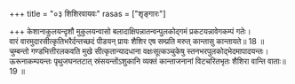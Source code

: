 +++
title = "०३ शिशिरवायवः"
rasas = ["शृङ्गारः"]

+++
केशानाकुलयन्दृशौ मुकुलयन्वासो बलादाक्षिपन्नातन्वन्पुलकोद्गमं प्रकटयन्नावेगकम्पं गतेः।  
वारं वारमुदारसीत्कृतिभरैर्दन्तच्छदं पीडयन् प्रायः शैशिर एष सम्प्रति मरुत् कान्तासु कान्तायते॥ 18 ॥  
चुम्बन्तो गण्डभित्तीरलकवति मुखे सीत्कृतान्यादधाना वक्षःसूत्कञ्चुकेषु स्तनभरपुलकोद्भेदमापादयन्तः।  
ऊरूनाकम्पयन्तः पृथुजघनतटात् स्रंसयन्तोंऽशुकानि व्यक्तं कान्ताजनानां विटचरितभृतः शैशिरा वान्ति वाताः॥ 19 ॥  